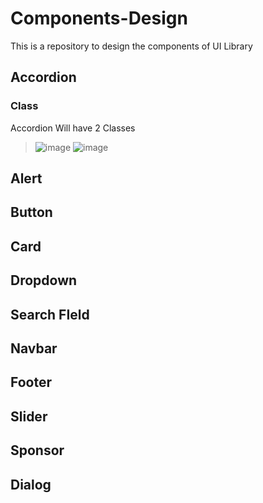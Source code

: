 # Components-Design
This is a repository to design the components of UI Library

## Accordion

### Class
Accordion Will have 2 Classes
> ![image](https://user-images.githubusercontent.com/87171452/171462489-37e799a7-ac92-4011-99e8-cc67df40d3ff.png)
> ![image](https://user-images.githubusercontent.com/87171452/171462547-3a357529-e622-4b55-abd4-246eebe58998.png)


## Alert



## Button

## Card

## Dropdown 

## Search FIeld

## Navbar

## Footer 

## Slider

## Sponsor

## Dialog 

